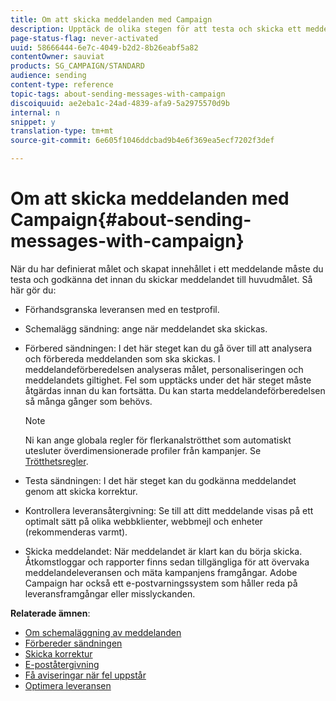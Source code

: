 ```yaml
---
title: Om att skicka meddelanden med Campaign
description: Upptäck de olika stegen för att testa och skicka ett meddelande.
page-status-flag: never-activated
uuid: 58666444-6e7c-4049-b2d2-8b26eabf5a82
contentOwner: sauviat
products: SG_CAMPAIGN/STANDARD
audience: sending
content-type: reference
topic-tags: about-sending-messages-with-campaign
discoiquuid: ae2eba1c-24ad-4839-afa9-5a2975570d9b
internal: n
snippet: y
translation-type: tm+mt
source-git-commit: 6e605f1046ddcbad9b4e6f369ea5ecf7202f3def

---
```



# Om att skicka meddelanden med Campaign{#about-sending-messages-with-campaign}

När du har definierat målet och skapat innehållet i ett meddelande måste du testa och godkänna det innan du skickar meddelandet till huvudmålet. Så här gör du:

* Förhandsgranska leveransen med en testprofil.
* Schemalägg sändning: ange när meddelandet ska skickas.
* Förbered sändningen: I det här steget kan du gå över till att analysera och förbereda meddelanden som ska skickas. I meddelandeförberedelsen analyseras målet, personaliseringen och meddelandets giltighet. Fel som upptäcks under det här steget måste åtgärdas innan du kan fortsätta. Du kan starta meddelandeförberedelsen så många gånger som behövs.

   >[!NOTE]
   >
   >Ni kan ange globala regler för flerkanalströtthet som automatiskt utesluter överdimensionerade profiler från kampanjer. Se [Trötthetsregler](../../administration/using/fatigue-rules.md).

* Testa sändningen: I det här steget kan du godkänna meddelandet genom att skicka korrektur.
* Kontrollera leveransåtergivning: Se till att ditt meddelande visas på ett optimalt sätt på olika webbklienter, webbmejl och enheter (rekommenderas varmt).
* Skicka meddelandet: När meddelandet är klart kan du börja skicka. Åtkomstloggar och rapporter finns sedan tillgängliga för att övervaka meddelandeleveransen och mäta kampanjens framgångar. Adobe Campaign har också ett e-postvarningssystem som håller reda på leveransframgångar eller misslyckanden.

**Relaterade ämnen**:

* [Om schemaläggning av meddelanden](../../sending/using/about-scheduling-messages.md)
* [Förbereder sändningen](../../sending/using/preparing-the-send.md)
* [Skicka korrektur](../../sending/using/sending-proofs.md)
* [E-poståtergivning](../../sending/using/email-rendering.md)
* [Få aviseringar när fel uppstår](../../sending/using/receiving-alerts-when-failures-happen.md)
* [Optimera leveransen](../../sending/using/about-deliverability.md)

